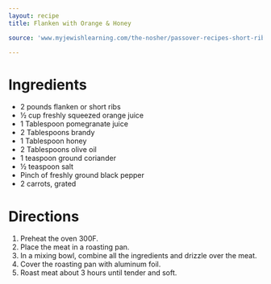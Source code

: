 ```yaml
---
layout: recipe
title: Flanken with Orange & Honey

source: 'www.myjewishlearning.com/the-nosher/passover-recipes-short-ribs-with-orange-and-honey/'

---
```


# Ingredients

- 2 pounds flanken or short ribs
- ½ cup freshly squeezed orange juice
- 1 Tablespoon pomegranate juice
- 2 Tablespoons brandy
- 1 Tablespoon honey
- 2 Tablespoons olive oil
- 1 teaspoon ground coriander
- ½ teaspoon salt
- Pinch of freshly ground black pepper
- 2 carrots, grated

# Directions

1. Preheat the oven 300F.
2. Place the meat in a roasting pan. 
3. In a mixing bowl, combine all the ingredients and drizzle over the meat.
4. Cover the roasting pan with aluminum foil.
5. Roast meat about 3 hours until tender and soft.